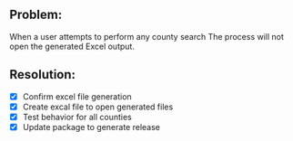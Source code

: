 ## Problem:

When a user attempts to perform any county search
The process will not open the generated Excel output.

## Resolution:
- [x] Confirm excel file generation
- [x] Create excal file to open generated files
- [x] Test behavior for all counties
- [x] Update package to generate release